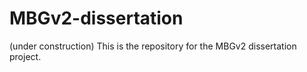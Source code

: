 # MBGv2-dissertation

(under construction)
This is the repository for the MBGv2 dissertation project.
